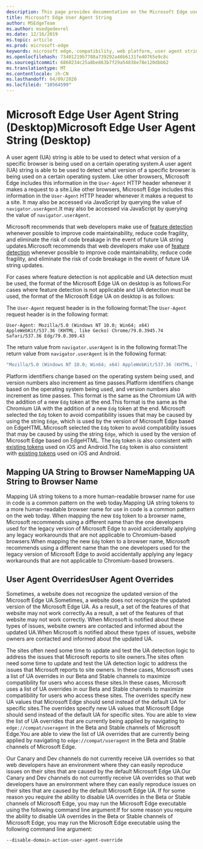 ```yaml
---
description: This page provides documentation on the Microsoft Edge user agent string
title: Microsoft Edge User Agent String
author: MSEdgeTeam
ms.author: msedgedevrel
ms.date: 12/16/2019
ms.topic: article
ms.prod: microsoft-edge
keywords: microsoft edge, compatibility, web platform, user agent string, ua string, ua overrides
ms.openlocfilehash: 73401219b7708a739292a46b6131fe40765e9c8c
ms.sourcegitcommit: 6860234c25a8be863b7f29a54838e78e120dbb62
ms.translationtype: MT
ms.contentlocale: zh-CN
ms.lasthandoff: 04/09/2020
ms.locfileid: "10564599"
---
```

# <span data-ttu-id="ea317-104">Microsoft Edge User Agent String (Desktop)</span><span class="sxs-lookup"><span data-stu-id="ea317-104">Microsoft Edge User Agent String (Desktop)</span></span>  

<span data-ttu-id="ea317-105">A user agent \(UA\) string is able to be used to detect what version of a specific browser is being used on a certain operating system.</span><span class="sxs-lookup"><span data-stu-id="ea317-105">A user agent \(UA\) string is able to be used to detect what version of a specific browser is being used on a certain operating system.</span></span>  <span data-ttu-id="ea317-106">Like other browsers, Microsoft Edge includes this information in the `User-Agent` HTTP header whenever it makes a request to a site.</span><span class="sxs-lookup"><span data-stu-id="ea317-106">Like other browsers, Microsoft Edge includes this information in the `User-Agent` HTTP header whenever it makes a request to a site.</span></span>  <span data-ttu-id="ea317-107">It may also be accessed via JavaScript by querying the value of `navigator.userAgent`.</span><span class="sxs-lookup"><span data-stu-id="ea317-107">It may also be accessed via JavaScript by querying the value of `navigator.userAgent`.</span></span>  

<span data-ttu-id="ea317-108">Microsoft recommends that web developers make use of [feature detection](https://developer.mozilla.org/docs/Learn/Tools_and_testing/Cross_browser_testing/Feature_detection) whenever possible to improve code maintainability, reduce code fragility, and eliminate the risk of code breakage in the event of future UA string updates.</span><span class="sxs-lookup"><span data-stu-id="ea317-108">Microsoft recommends that web developers make use of [feature detection](https://developer.mozilla.org/docs/Learn/Tools_and_testing/Cross_browser_testing/Feature_detection) whenever possible to improve code maintainability, reduce code fragility, and eliminate the risk of code breakage in the event of future UA string updates.</span></span>  

<span data-ttu-id="ea317-109">For cases where feature detection is not applicable and UA detection must be used, the format of the Microsoft Edge UA on desktop is as follows:</span><span class="sxs-lookup"><span data-stu-id="ea317-109">For cases where feature detection is not applicable and UA detection must be used, the format of the Microsoft Edge UA on desktop is as follows:</span></span>

<span data-ttu-id="ea317-110">The `User-Agent` request header is in the following format:</span><span class="sxs-lookup"><span data-stu-id="ea317-110">The `User-Agent` request header is in the following format:</span></span>

```http
User-Agent: Mozilla/5.0 (Windows NT 10.0; Win64; x64) AppleWebKit/537.36 (KHTML, like Gecko) Chrome/79.0.3945.74 Safari/537.36 Edg/79.0.309.43
``` 

<span data-ttu-id="ea317-111">The return value from `navigator.userAgent` is in the following format:</span><span class="sxs-lookup"><span data-stu-id="ea317-111">The return value from `navigator.userAgent` is in the following format:</span></span>

```javascript
"Mozilla/5.0 (Windows NT 10.0; Win64; x64) AppleWebKit/537.36 (KHTML, like Gecko) Chrome/79.0.3945.74 Safari/537.36 Edg/79.0.309.43"
```  

<span data-ttu-id="ea317-112">Platform identifiers change based on the operating system being used, and version numbers also increment as time passes.</span><span class="sxs-lookup"><span data-stu-id="ea317-112">Platform identifiers change based on the operating system being used, and version numbers also increment as time passes.</span></span>  <span data-ttu-id="ea317-113">This format is the same as the Chromium UA with the addition of a new `Edg` token at the end.</span><span class="sxs-lookup"><span data-stu-id="ea317-113">This format is the same as the Chromium UA with the addition of a new `Edg` token at the end.</span></span>  <span data-ttu-id="ea317-114">Microsoft selected the `Edg` token to avoid compatibility issues that may be caused by using the string `Edge`, which is used by the version of Microsoft Edge based on EdgeHTML.</span><span class="sxs-lookup"><span data-stu-id="ea317-114">Microsoft selected the `Edg` token to avoid compatibility issues that may be caused by using the string `Edge`, which is used by the version of Microsoft Edge based on EdgeHTML.</span></span>  <span data-ttu-id="ea317-115">The `Edg` token is also consistent with [existing tokens](https://blogs.windows.com/msedgedev/2017/10/05/microsoft-edge-ios-android-developer/) used on iOS and Android.</span><span class="sxs-lookup"><span data-stu-id="ea317-115">The `Edg` token is also consistent with [existing tokens](https://blogs.windows.com/msedgedev/2017/10/05/microsoft-edge-ios-android-developer/) used on iOS and Android.</span></span>

## <span data-ttu-id="ea317-116">Mapping UA String to Browser Name</span><span class="sxs-lookup"><span data-stu-id="ea317-116">Mapping UA String to Browser Name</span></span>
<span data-ttu-id="ea317-117">Mapping UA string tokens to a more human-readable browser name for use in code is a common pattern on the web today.</span><span class="sxs-lookup"><span data-stu-id="ea317-117">Mapping UA string tokens to a more human-readable browser name for use in code is a common pattern on the web today.</span></span> <span data-ttu-id="ea317-118">When mapping the new `Edg` token to a browser name, Microsoft recommends using a different name than the one developers used for the legacy version of Microsoft Edge to avoid accidentally applying any legacy workarounds that are not applicable to Chromium-based browsers.</span><span class="sxs-lookup"><span data-stu-id="ea317-118">When mapping the new `Edg` token to a browser name, Microsoft recommends using a different name than the one developers used for the legacy version of Microsoft Edge to avoid accidentally applying any legacy workarounds that are not applicable to Chromium-based browsers.</span></span>

## <span data-ttu-id="ea317-119">User Agent Overrides</span><span class="sxs-lookup"><span data-stu-id="ea317-119">User Agent Overrides</span></span>  

<span data-ttu-id="ea317-120">Sometimes, a website does not recognize the updated version of the Microsoft Edge UA.</span><span class="sxs-lookup"><span data-stu-id="ea317-120">Sometimes, a website does not recognize the updated version of the Microsoft Edge UA.</span></span>  <span data-ttu-id="ea317-121">As a result, a set of the features of that website may not work correctly.</span><span class="sxs-lookup"><span data-stu-id="ea317-121">As a result, a set of the features of that website may not work correctly.</span></span>  <span data-ttu-id="ea317-122">When Microsoft is notified about these types of issues, website owners are contacted and informed about the updated UA.</span><span class="sxs-lookup"><span data-stu-id="ea317-122">When Microsoft is notified about these types of issues, website owners are contacted and informed about the updated UA.</span></span>  

<span data-ttu-id="ea317-123">The sites often need some time to update and test the UA detection logic to address the issues that Microsoft reports to site owners.</span><span class="sxs-lookup"><span data-stu-id="ea317-123">The sites often need some time to update and test the UA detection logic to address the issues that Microsoft reports to site owners.</span></span>  <span data-ttu-id="ea317-124">In these cases, Microsoft uses a list of UA overrides in our Beta and Stable channels to maximize compatibility for users who access these sites.</span><span class="sxs-lookup"><span data-stu-id="ea317-124">In these cases, Microsoft uses a list of UA overrides in our Beta and Stable channels to maximize compatibility for users who access these sites.</span></span>  <span data-ttu-id="ea317-125">The overrides specify new UA values that Microsoft Edge should send instead of the default UA for specific sites.</span><span class="sxs-lookup"><span data-stu-id="ea317-125">The overrides specify new UA values that Microsoft Edge should send instead of the default UA for specific sites.</span></span>  <span data-ttu-id="ea317-126">You are able to view the list of UA overrides that are currently being applied by navigating to `edge://compat/useragent` in the Beta and Stable channels of Microsoft Edge.</span><span class="sxs-lookup"><span data-stu-id="ea317-126">You are able to view the list of UA overrides that are currently being applied by navigating to `edge://compat/useragent` in the Beta and Stable channels of Microsoft Edge.</span></span> 

<span data-ttu-id="ea317-127">Our Canary and Dev channels do not currently receive UA overrides so that web developers have an environment where they can easily reproduce issues on their sites that are caused by the default Microsoft Edge UA.</span><span class="sxs-lookup"><span data-stu-id="ea317-127">Our Canary and Dev channels do not currently receive UA overrides so that web developers have an environment where they can easily reproduce issues on their sites that are caused by the default Microsoft Edge UA.</span></span>  <span data-ttu-id="ea317-128">If for some reason you require the ability to disable UA overrides in the Beta or Stable channels of Microsoft Edge, you may run the Microsoft Edge executable using the following command line argument:</span><span class="sxs-lookup"><span data-stu-id="ea317-128">If for some reason you require the ability to disable UA overrides in the Beta or Stable channels of Microsoft Edge, you may run the Microsoft Edge executable using the following command line argument:</span></span>  

```shell
--disable-domain-action-user-agent-override
```  
